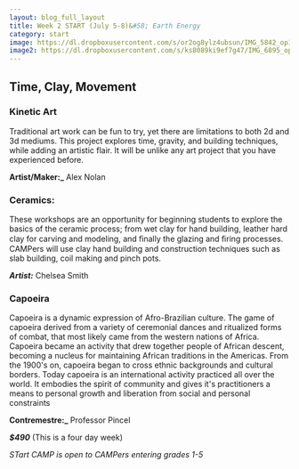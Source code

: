 ```yaml
---
layout: blog_full_layout
title: Week 2 START (July 5-8)&#58; Earth Energy
category: start
image: https://dl.dropboxusercontent.com/s/or2og8ylz4ubsun/IMG_5842_op17.jpg?dl=0
image2: https://dl.dropboxusercontent.com/s/ks8089ki9ef7g47/IMG_6895_op20.jpg?dl=0
---
```


## Time, Clay, Movement 

### Kinetic Art

Traditional art work can be fun to try, yet there are limitations to both 2d and 3d mediums. This project explores time, gravity, and building techniques, while adding an artistic flair. It will be unlike any art project that you have experienced before.

**Artist/Maker:_** Alex Nolan


### Ceramics: 

These workshops are an opportunity for beginning students to explore the basics of the ceramic process; from wet clay for hand building, leather hard clay for carving and modeling, and ﬁnally the glazing and ﬁring processes. CAMPers will use clay hand building and construction techniques such as slab building, coil making and pinch pots. 

**_Artist:_** Chelsea Smith


### Capoeira
 
Capoeira is a dynamic expression of Afro-Brazilian culture. The game of capoeira derived from a variety of ceremonial dances and ritualized forms of combat, that most likely came from the western nations of Africa. Capoeira became an activity that drew together people of African descent, becoming a nucleus for maintaining African traditions in the Americas. From the 1900's on, capoeira began to cross ethnic backgrounds and cultural borders. Today capoeira is an international activity practiced all over the world. It embodies the spirit of community and gives it's practitioners a means to personal growth and liberation from social and personal constraints

**Contremestre:_** Professor Pincel


**_$490_** (This is a four day week)

*STart CAMP is open to CAMPers entering grades 1-5*
